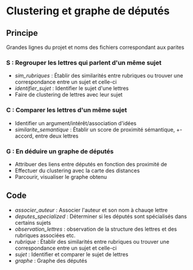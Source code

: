 # Clustering et graphe de députés
## Principe
Grandes lignes du projet et noms des fichiers correspondant aux parites
### **S** : Regrouper les lettres qui parlent d'un même **sujet**
* *sim_rubriques* : Établir des similarités entre rubriques ou trouver une correspondance entre un sujet et celle-ci
* *identifier_sujet* : Identifier le sujet d'une lettres
* Faire de clustering de lettres avec leur sujet

### **C** : **Comparer** les lettres d'un même sujet
* Identifier un argument/intérêt/association d'idées
* *similarite_semantique* : Établir un score de proximité sémantique, +-accord, entre deux lettres

### **G** : En déduire un **graphe** de députés
* Attribuer des liens entre députés en fonction des proximité de
* Effectuer du clustering avec la carte des distances
* Parcourir, visualiser le graphe obtenu

## Code
* *associer_auteur* : Associer l'auteur et son nom à chauqe lettre
* *deputes_specialized* : Déterminer si les députés sont spécialisés dans certains sujets
* *observation_lettres* : observation de la structure des lettres et des rubriques associées etc.
* *rubrique* : Établir des similarités entre rubriques ou trouver une correspondance entre un sujet et celle-ci
* *sujet* : Identifier et comparer le sujet de lettres
* *graphe* : Graphe des députés
